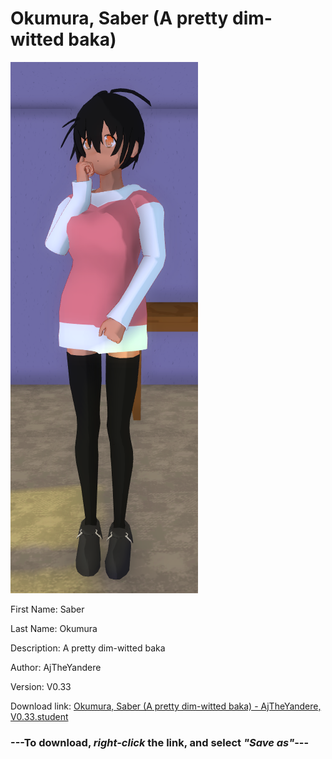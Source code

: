 # Okumura, Saber (A pretty dim-witted baka)

<img src = "https://raw.githubusercontent.com/Arbiter1223/Daigaku-Gurashi-Custom-Students/master/Students/Files/Okumura%2C%20Saber%20(A%20pretty%20dim-witted%20baka).png">

First Name: Saber

Last Name: Okumura

Description: A pretty dim-witted baka

Author: AjTheYandere

Version: V0.33

Download link: <a href="https://raw.githubusercontent.com/Arbiter1223/Daigaku-Gurashi-Custom-Students/master/Students/Files/Okumura%2C%20Saber%20(A%20pretty%20dim-witted%20baka)%20-%20AjTheYandere%2C%20V0.33.student">Okumura, Saber (A pretty dim-witted baka) - AjTheYandere, V0.33.student</a>

### ---**To download, _right-click_ the link, and select _"Save as"_**---
